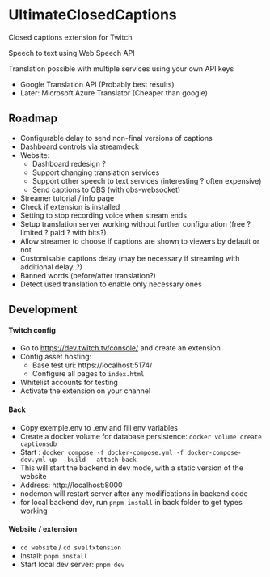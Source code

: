 # UltimateClosedCaptions

Closed captions extension for Twitch

Speech to text using Web Speech API

Translation possible with multiple services using your own API keys
- Google Translation API (Probably best results)
- Later: Microsoft Azure Translator (Cheaper than google)

## Roadmap

- Configurable delay to send non-final versions of captions
- Dashboard controls via streamdeck
- Website:
  - Dashboard redesign ?
  - Support changing translation services
  - Support other speech to text services (interesting ? often expensive)
  - Send captions to OBS (with obs-websocket)
- Streamer tutorial / info page
- Check if extension is installed
- Setting to stop recording voice when stream ends
- Setup translation server working without further configuration (free ? limited ? paid ? with bits?)
- Allow streamer to choose if captions are shown to viewers by default or not
- Customisable captions delay (may be necessary if streaming with additional delay..?)
- Banned words (before/after translation?)
- Detect used translation to enable only necessary ones


## Development

#### Twitch config
- Go to https://dev.twitch.tv/console/ and create an extension
- Config asset hosting:
  - Base test uri: https://localhost:5174/
  - Configure all pages to `index.html`
- Whitelist accounts for testing
- Activate the extension on your channel

#### Back
- Copy exemple.env to .env and fill env variables
- Create a docker volume for database persistence: `docker volume create captionsdb`
- Start : `docker compose -f docker-compose.yml -f docker-compose-dev.yml up --build --attach back`
- This will start the backend in dev mode, with a static version of the website
- Address: http://localhost:8000
- nodemon will restart server after any modifications in backend code
- for local backend dev, run `pnpm install` in back folder to get types working

#### Website / extension
- `cd website` / `cd sveltxtension`
- Install: `pnpm install`
- Start local dev server: `pnpm dev`
